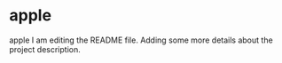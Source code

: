 # apple
apple
I am editing the README file. Adding some more details about the project description.

